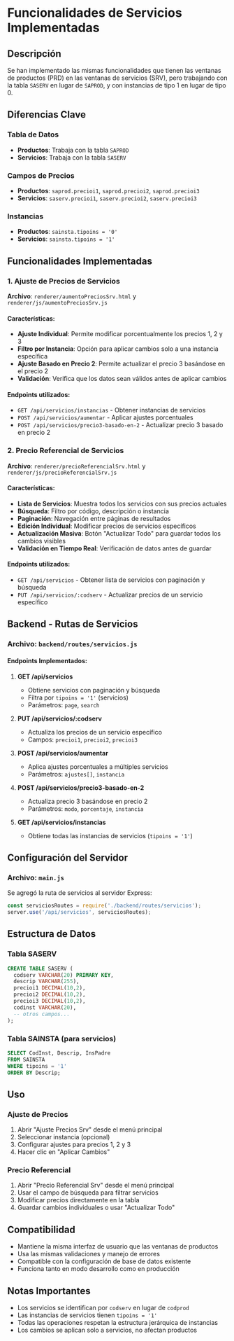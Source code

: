 # Funcionalidades de Servicios Implementadas

## Descripción

Se han implementado las mismas funcionalidades que tienen las ventanas de productos (PRD) en las ventanas de servicios (SRV), pero trabajando con la tabla `SASERV` en lugar de `SAPROD`, y con instancias de tipo 1 en lugar de tipo 0.

## Diferencias Clave

### Tabla de Datos

- **Productos**: Trabaja con la tabla `SAPROD`
- **Servicios**: Trabaja con la tabla `SASERV`

### Campos de Precios

- **Productos**: `saprod.precioi1`, `saprod.precioi2`, `saprod.precioi3`
- **Servicios**: `saserv.precioi1`, `saserv.precioi2`, `saserv.precioi3`

### Instancias

- **Productos**: `sainsta.tipoins = '0'`
- **Servicios**: `sainsta.tipoins = '1'`

## Funcionalidades Implementadas

### 1. Ajuste de Precios de Servicios

**Archivo**: `renderer/aumentoPreciosSrv.html` y `renderer/js/aumentoPreciosSrv.js`

#### Características:

- **Ajuste Individual**: Permite modificar porcentualmente los precios 1, 2 y 3
- **Filtro por Instancia**: Opción para aplicar cambios solo a una instancia específica
- **Ajuste Basado en Precio 2**: Permite actualizar el precio 3 basándose en el precio 2
- **Validación**: Verifica que los datos sean válidos antes de aplicar cambios

#### Endpoints utilizados:

- `GET /api/servicios/instancias` - Obtener instancias de servicios
- `POST /api/servicios/aumentar` - Aplicar ajustes porcentuales
- `POST /api/servicios/precio3-basado-en-2` - Actualizar precio 3 basado en precio 2

### 2. Precio Referencial de Servicios

**Archivo**: `renderer/precioReferencialSrv.html` y `renderer/js/precioReferencialSrv.js`

#### Características:

- **Lista de Servicios**: Muestra todos los servicios con sus precios actuales
- **Búsqueda**: Filtro por código, descripción o instancia
- **Paginación**: Navegación entre páginas de resultados
- **Edición Individual**: Modificar precios de servicios específicos
- **Actualización Masiva**: Botón "Actualizar Todo" para guardar todos los cambios visibles
- **Validación en Tiempo Real**: Verificación de datos antes de guardar

#### Endpoints utilizados:

- `GET /api/servicios` - Obtener lista de servicios con paginación y búsqueda
- `PUT /api/servicios/:codserv` - Actualizar precios de un servicio específico

## Backend - Rutas de Servicios

### Archivo: `backend/routes/servicios.js`

#### Endpoints Implementados:

1. **GET /api/servicios**
   - Obtiene servicios con paginación y búsqueda
   - Filtra por `tipoins = '1'` (servicios)
   - Parámetros: `page`, `search`

2. **PUT /api/servicios/:codserv**
   - Actualiza los precios de un servicio específico
   - Campos: `precioi1`, `precioi2`, `precioi3`

3. **POST /api/servicios/aumentar**
   - Aplica ajustes porcentuales a múltiples servicios
   - Parámetros: `ajustes[]`, `instancia`

4. **POST /api/servicios/precio3-basado-en-2**
   - Actualiza precio 3 basándose en precio 2
   - Parámetros: `modo`, `porcentaje`, `instancia`

5. **GET /api/servicios/instancias**
   - Obtiene todas las instancias de servicios (`tipoins = '1'`)

## Configuración del Servidor

### Archivo: `main.js`

Se agregó la ruta de servicios al servidor Express:

```javascript
const serviciosRoutes = require('./backend/routes/servicios');
server.use('/api/servicios', serviciosRoutes);
```

## Estructura de Datos

### Tabla SASERV

```sql
CREATE TABLE SASERV (
  codserv VARCHAR(20) PRIMARY KEY,
  descrip VARCHAR(255),
  precioi1 DECIMAL(10,2),
  precioi2 DECIMAL(10,2),
  precioi3 DECIMAL(10,2),
  codinst VARCHAR(20),
  -- otros campos...
);
```

### Tabla SAINSTA (para servicios)

```sql
SELECT CodInst, Descrip, InsPadre
FROM SAINSTA
WHERE tipoins = '1'
ORDER BY Descrip;
```

## Uso

### Ajuste de Precios

1. Abrir "Ajuste Precios Srv" desde el menú principal
2. Seleccionar instancia (opcional)
3. Configurar ajustes para precios 1, 2 y 3
4. Hacer clic en "Aplicar Cambios"

### Precio Referencial

1. Abrir "Precio Referencial Srv" desde el menú principal
2. Usar el campo de búsqueda para filtrar servicios
3. Modificar precios directamente en la tabla
4. Guardar cambios individuales o usar "Actualizar Todo"

## Compatibilidad

- Mantiene la misma interfaz de usuario que las ventanas de productos
- Usa las mismas validaciones y manejo de errores
- Compatible con la configuración de base de datos existente
- Funciona tanto en modo desarrollo como en producción

## Notas Importantes

- Los servicios se identifican por `codserv` en lugar de `codprod`
- Las instancias de servicios tienen `tipoins = '1'`
- Todas las operaciones respetan la estructura jerárquica de instancias
- Los cambios se aplican solo a servicios, no afectan productos
